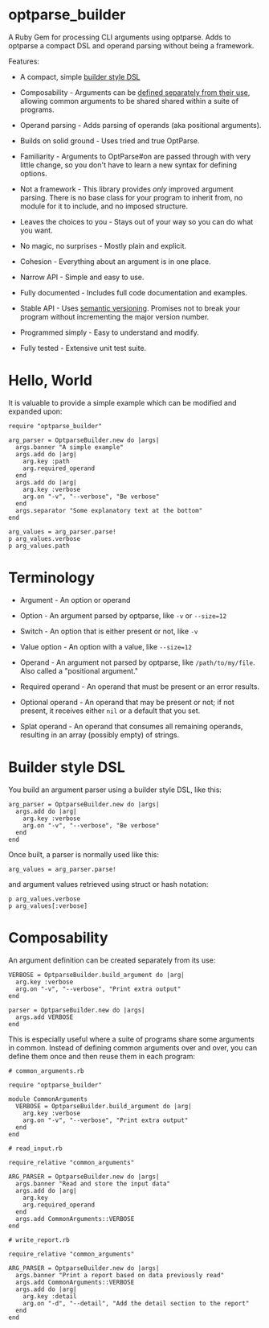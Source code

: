 # optparse_builder

A Ruby Gem for processing CLI arguments using optparse.  Adds to
optparse a compact DSL and operand parsing without being a framework.

Features:

* A  compact, simple [builder style DSL](#label-Terminology)

* Composability - Arguments can be [defined separately from their
  use](#label-Composability), allowing common arguments to be shared
  shared within a suite of programs.

* Operand parsing - Adds parsing of operands (aka positional
  arguments).

* Builds on solid ground - Uses tried and true OptParse.

* Familiarity - Arguments to OptParse#on are passed through with very
  little change, so you don't have to learn a new syntax for defining
  options.

* Not a framework - This library provides _only_ improved argument
  parsing.  There is no base class for your program to inherit from,
  no module for it to include, and no imposed structure.

* Leaves the choices to you - Stays out of your way so you can do what
  you want.

* No magic, no surprises - Mostly plain and explicit.

* Cohesion - Everything about an argument is in one place.

* Narrow API - Simple and easy to use.

* Fully documented - Includes full code documentation and examples.

* Stable API - Uses [semantic versioning][1].  Promises not to break
  your program without incrementing the major version number.

* Programmed simply - Easy to understand and modify.

* Fully tested - Extensive unit test suite.

# Hello, World

It is valuable to provide a simple example which can be modified and
expanded upon:

```
require "optparse_builder"

arg_parser = OptparseBuilder.new do |args|
  args.banner "A simple example"
  args.add do |arg|
    arg.key :path
    arg.required_operand
  end
  args.add do |arg|
    arg.key :verbose
    arg.on "-v", "--verbose", "Be verbose"
  end
  args.separator "Some explanatory text at the bottom"
end

arg_values = arg_parser.parse!
p arg_values.verbose
p arg_values.path
```

# Terminology

* Argument - An option or operand

* Option - An argument parsed by optparse, like `-v` or `--size=12`

* Switch - An option that is either present or not, like `-v`

* Value option - An option with a value, like `--size=12`

* Operand - An argument not parsed by optparse, like
  `/path/to/my/file`.  Also called a "positional argument."
  
* Required operand - An operand that must be present or an error
  results.

* Optional operand - An operand that may be present or not; if not
  present, it receives either `nil` or a default that you set.

* Splat operand - An operand that consumes all remaining operands,
  resulting in an array (possibly empty) of strings.

# Builder style DSL

You build an argument parser using a builder style DSL, like this:

```
arg_parser = OptparseBuilder.new do |args|
  args.add do |arg|
    arg.key :verbose
    arg.on "-v", "--verbose", "Be verbose"
  end
end
```

Once built, a parser is normally used like this:

    arg_values = arg_parser.parse!

and argument values retrieved using struct or hash notation:

    p arg_values.verbose
    p arg_values[:verbose]

[1]: https://semver.org/spec/v2.0.0.html

# Composability

An argument definition can be created separately from its use:

```
VERBOSE = OptparseBuilder.build_argument do |arg|
  arg.key :verbose
  arg.on "-v", "--verbose", "Print extra output"
end

parser = OptparseBuilder.new do |args|
  args.add VERBOSE
end
```

This is especially useful where a suite of programs share some
arguments in common.  Instead of defining common arguments over and
over, you can define them once and then reuse them in each program:

```
# common_arguments.rb

require "optparse_builder"

module CommonArguments
  VERBOSE = OptparseBuilder.build_argument do |arg|
    arg.key :verbose
    arg.on "-v", "--verbose", "Print extra output"
  end
end
```


```
# read_input.rb

require_relative "common_arguments"

ARG_PARSER = OptparseBuilder.new do |args|
  args.banner "Read and store the input data"
  args.add do |arg|
    arg.key 
    arg.required_operand
  end
  args.add CommonArguments::VERBOSE
end
```

```
# write_report.rb

require_relative "common_arguments"

ARG_PARSER = OptparseBuilder.new do |args|
  args.banner "Print a report based on data previously read"
  args.add CommonArguments::VERBOSE
  args.add do |arg|
    arg.key :detail
    arg.on "-d", "--detail", "Add the detail section to the report"
  end
end
```
